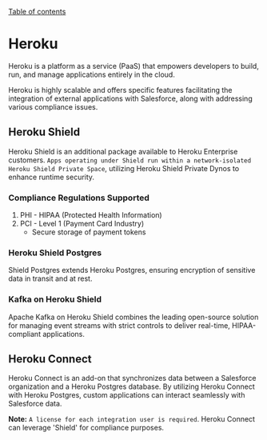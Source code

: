 [Table of contents](../Documentation.md)

# Heroku

Heroku is a platform as a service (PaaS) that empowers developers to build, run, and manage applications entirely in the cloud.

Heroku is highly scalable and offers specific features facilitating the integration of external applications with Salesforce, along with addressing various compliance issues.

## Heroku Shield

Heroku Shield is an additional package available to Heroku Enterprise customers. `Apps operating under Shield run within a network-isolated Heroku Shield Private Space`, utilizing Heroku Shield Private Dynos to enhance runtime security.

### Compliance Regulations Supported

1. PHI - HIPAA (Protected Health Information)
2. PCI - Level 1 (Payment Card Industry)
   - Secure storage of payment tokens

### Heroku Shield Postgres

Shield Postgres extends Heroku Postgres, ensuring encryption of sensitive data in transit and at rest.

### Kafka on Heroku Shield

Apache Kafka on Heroku Shield combines the leading open-source solution for managing event streams with strict controls to deliver real-time, HIPAA-compliant applications.

## Heroku Connect

Heroku Connect is an add-on that synchronizes data between a Salesforce organization and a Heroku Postgres database.
By utilizing Heroku Connect with Heroku Postgres, custom applications can interact seamlessly with Salesforce data.

**Note:** `A license for each integration user is required`. Heroku Connect can leverage 'Shield' for compliance purposes.
